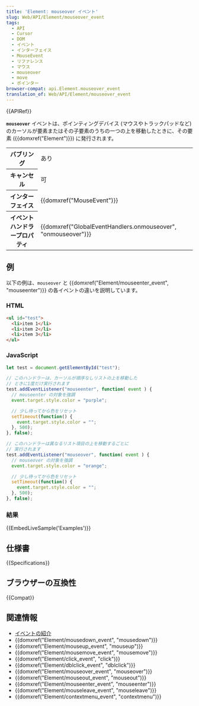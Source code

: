 ```yaml
---
title: 'Element: mouseover イベント'
slug: Web/API/Element/mouseover_event
tags:
  - API
  - Cursor
  - DOM
  - イベント
  - インターフェイス
  - MouseEvent
  - リファレンス
  - マウス
  - mouseover
  - move
  - ポインター
browser-compat: api.Element.mouseover_event
translation_of: Web/API/Element/mouseover_event
---
```

{{APIRef}}

**`mouseover`** イベントは、ポインティングデバイス (マウスやトラックパッドなど) のカーソルが要素またはその子要素のうちの一つの上を移動したときに、その要素 ({{domxref("Element")}}) に発行されます。

<table class="properties">
  <tbody>
    <tr>
      <th scope="row">バブリング</th>
      <td>あり</td>
    </tr>
    <tr>
      <th scope="row">キャンセル</th>
      <td>可</td>
    </tr>
    <tr>
      <th scope="row">インターフェイス</th>
      <td>{{domxref("MouseEvent")}}</td>
    </tr>
    <tr>
      <th scope="row">イベントハンドラープロパティ</th>
      <td>
        {{domxref("GlobalEventHandlers.onmouseover", "onmouseover")}}
      </td>
    </tr>
  </tbody>
</table>

<h2 id="Examples">例</h2>

以下の例は、`mouseover` と {{domxref("Element/mouseenter_event", "mouseenter")}} の各イベントの違いを説明しています。

### HTML

```html
<ul id="test">
  <li>item 1</li>
  <li>item 2</li>
  <li>item 3</li>
</ul>
```

### JavaScript

```js
let test = document.getElementById("test");

// このハンドラーは、カーソルが順序なしリストの上を移動した
// ときに1度だけ実行されます
test.addEventListener("mouseenter", function( event ) {
  // mouseenter の対象を強調
  event.target.style.color = "purple";

  // 少し待ってから色をリセット
  setTimeout(function() {
    event.target.style.color = "";
  }, 500);
}, false);

// このハンドラーは異なるリスト項目の上を移動するごとに
// 実行されます
test.addEventListener("mouseover", function( event ) {
  // mouseover の対象を強調
  event.target.style.color = "orange";

  // 少し待ってから色をリセット
  setTimeout(function() {
    event.target.style.color = "";
  }, 500);
}, false);
```

### 結果

{{EmbedLiveSample('Examples')}}

## 仕様書

{{Specifications}}

## ブラウザーの互換性

{{Compat}}

## 関連情報

- [イベントの紹介](/ja/docs/Learn/JavaScript/Building_blocks/Events)
- {{domxref("Element/mousedown_event", "mousedown")}}
- {{domxref("Element/mouseup_event", "mouseup")}}
- {{domxref("Element/mousemove_event", "mousemove")}}
- {{domxref("Element/click_event", "click")}}
- {{domxref("Element/dblclick_event", "dblclick")}}
- {{domxref("Element/mouseover_event", "mouseover")}}
- {{domxref("Element/mouseout_event", "mouseout")}}
- {{domxref("Element/mouseenter_event", "mouseenter")}}
- {{domxref("Element/mouseleave_event", "mouseleave")}}
- {{domxref("Element/contextmenu_event", "contextmenu")}}
